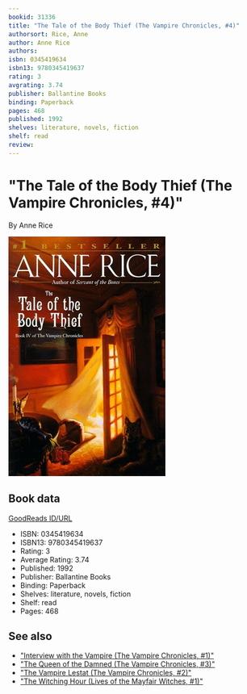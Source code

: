 ```yaml
---
bookid: 31336
title: "The Tale of the Body Thief (The Vampire Chronicles, #4)"
authorsort: Rice, Anne
author: Anne Rice
authors: 
isbn: 0345419634
isbn13: 9780345419637
rating: 3
avgrating: 3.74
publisher: Ballantine Books
binding: Paperback
pages: 468
published: 1992
shelves: literature, novels, fiction
shelf: read
review: 
---
```


# "The Tale of the Body Thief (The Vampire Chronicles, #4)"

By Anne Rice

![](../../assets/bookcovers/1556274035l/31336.jpg)

## Book data

[GoodReads ID/URL](https://www.goodreads.com/book/show/31336)

- ISBN: 0345419634
- ISBN13: 9780345419637
- Rating: 3
- Average Rating: 3.74
- Published: 1992
- Publisher: Ballantine Books
- Binding: Paperback
- Shelves: literature, novels, fiction
- Shelf: read
- Pages: 468


## See also

- ["Interview with the Vampire (The Vampire Chronicles, #1)"](Interview_with_the_Vampire_The_Vampire_Chronicles__1.md)
- ["The Queen of the Damned (The Vampire Chronicles, #3)"](The_Queen_of_the_Damned_The_Vampire_Chronicles__3.md)
- ["The Vampire Lestat (The Vampire Chronicles, #2)"](The_Vampire_Lestat_The_Vampire_Chronicles__2.md)
- ["The Witching Hour (Lives of the Mayfair Witches, #1)"](The_Witching_Hour_Lives_of_the_Mayfair_Witches__1.md)
